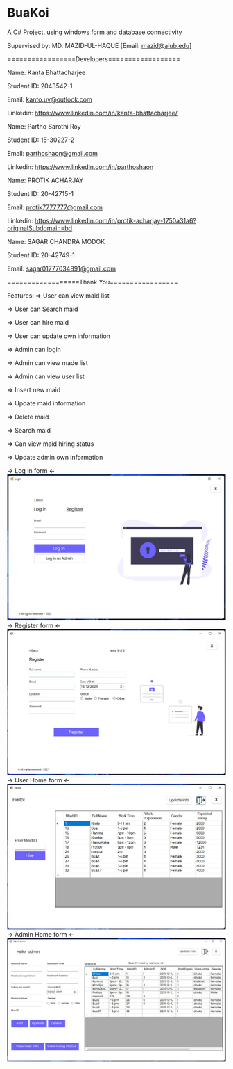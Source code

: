 # BuaKoi
A C# Project. using windows form and database connectivity

Supervised by: MD. MAZID-UL-HAQUE [Email: mazid@aiub.edu]

=================Developers==================

Name: Kanta Bhattacharjee

Student ID: 2043542-1

Email: kanto.uv@outlook.com

Linkedin: https://www.linkedin.com/in/kanta-bhattacharjee/


Name: Partho Sarothi Roy 

Student ID: 15-30227-2

Email: parthoshaon@gmail.com

Linkedin: https://www.linkedin.com/in/parthoshaon


Name: PROTIK ACHARJAY

Student ID: 20-42715-1

Email: protik7777777@gmail.com

Linkedin: https://www.linkedin.com/in/protik-acharjay-1750a31a6?originalSubdomain=bd


Name: SAGAR CHANDRA MODOK

Student ID: 20-42749-1

Email: sagar01777034891@gmail.com

==================Thank You=================

Features:
=> User can view maid list

=> User can Search maid

=> User can hire maid

=> User can update own information

=> Admin can login

=> Admin can view made list

=> Admin can view user list

=> Insert new maid

=> Update maid information

=> Delete maid

=> Search maid

=> Can view maid hiring status  

=> Update admin own information


-> Log in form <-
![](screenshot/login.jpg)
-> Register form <-
![](screenshot/register.jpg)
-> User Home form <-
![](screenshot/userhome.jpg)
-> Admin Home form <-
![](screenshot/adminhome.jpg)
